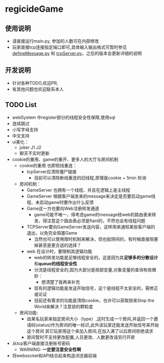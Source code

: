 # regicideGame
## 使用说明
- 请直接运行main.py, 参加的人数可在内部修改
- 玩家直接tcp连接指定端口即可,具体输入输出格式可暂时参见[defineMessage.py](defineMessage.py) 和 [tcpServer.py](tcpServer.py)，之后的版本会更新详细的说明
## 开发说明
- 针对各种TODO,欢迎PR,
- 有其他问题也欢迎联系本人
## TODO List
- webSystem 中register部分的线程安全性保障,使用sql
- 连续跳过
- 小写字母支持
- 中文支持
- ui美化：
    - joker J1 J2
    - 聊天不实时更新
- cookie的重用、game的重开、更多人的大厅与房间机制
    - cookie的重用 也即短线重连：
        - tcpServer应清除僵尸链接
            - 目前可以清除断线重连的旧线程,原理是cookie + 5min 轮询
    - 房间机制：
        - GameServer 也拥有一个线程、并且在逻辑上是主线程
        - GameServer 根据客户端发来的message来决定是否要启动game线程、未启动game时要作出什么反馈
        - Game这一方也要向Web注册转发通道
            - game可能不唯一，得考虑game的message经web的路由表来转发，得注意这个路由表必须是fianl的，不然也会有线程问题
        - TCPServer要向GameServer发送内容，这样用来通知某些客户端的退出，以免完全阻塞Game
            - 当然也可以使用限时机制来解决，但也挺阴间的，有时候直接阻塞掉甚至是更合适的选择？
        - web   在设计时，要限制其逻辑功能
            - web的转发功能是足够线程安全的，这是因为其**足够多的分散设计**和**queue的线程安全性**
            - 分流是线程安全的,因为大部分是局部变量,对象变量的查询有些微妙：
                - 想清楚了我再来补充 
            - 现有的逻辑功能是发送开始信号，这个是线程不太安全的，需修正或论证
            - 目前还有需求的功能是清除cookie，也许可以获取锁来Stop the World来解决？注意锁的颗粒度
    - 房间功能:
        - 由某名玩家来指定房间大小（type）,这时生成一个房间,并返回一个邀请码(status)作为房间的唯一标识,此外该玩家还能发送开始信号来开始这个房间
            其它玩家用这个来加入房间,在加入满了以后房间拒绝请求
        - 房间暂时不支持更改配置,人员更改、人数更改请另行开房
- 从tcp客户端直接注册账号密码
    - WARNING: **一定要注意安全性啊**
- 将websocket和API结合起来构造浏览器前端